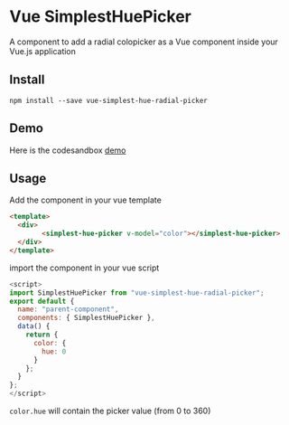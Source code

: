 # Vue SimplestHuePicker

A component to add a radial colopicker as a Vue component inside your Vue.js application

## Install
```npm
npm install --save vue-simplest-hue-radial-picker
```

## Demo
Here is the codesandbox [demo](https://codesandbox.io/s/4624pn109)

## Usage

Add the component in your vue template
```html
<template>
  <div>
        <simplest-hue-picker v-model="color"></simplest-hue-picker>
  </div>
</template>
```
import the component in your vue script
```javascript
<script>
import SimplestHuePicker from "vue-simplest-hue-radial-picker";
export default {
  name: "parent-component",
  components: { SimplestHuePicker },
  data() {
    return {
      color: {
        hue: 0
      }
    };
  }
};
</script>
```
 `color.hue` will contain the picker value (from 0 to 360)


